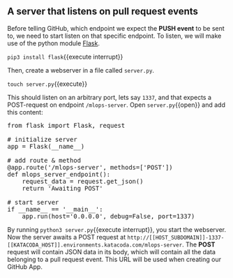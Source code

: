 ## A server that listens on pull request events 

Before telling GitHub, which endpoint we expect the __PUSH event__ to be sent to, we need to start listen on that specific endpoint. To listen, we will make use of the python module [Flask](https://flask.palletsprojects.com/en/1.1.x/). 

`pip3 install flask`{{execute interrupt}}

Then, create a webserver in a file called `server.py`.      

`touch server.py`{{execute}}

This should listen on an arbitrary port, lets say `1337`, and that expects a POST-request on endpoint `/mlops-server`. Open `server.py`{{open}} and add this content: 

<pre class="file" data-filename="server.py" data-target="prepend">
from flask import Flask, request

# initialize server
app = Flask(__name__)

# add route & method
@app.route('/mlops-server', methods=['POST'])
def mlops_server_endpoint():
    request_data = request.get_json()
    return 'Awaiting POST'

# start server 
if __name__ == '__main__':
    app.run(host='0.0.0.0', debug=False, port=1337)
</pre>

By running `python3 server.py`{{execute interrupt}}, you start the webserver. Now the server awaits a POST request at `http://[[HOST_SUBDOMAIN]]-1337-[[KATACODA_HOST]].environments.katacoda.com/mlops-server`. The __POST__ request will contain JSON data in its body, which will contain all the data belonging to a pull request event. This URL will be used when creating our GitHub App.
